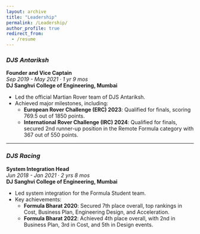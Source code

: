 ```yaml
---
layout: archive
title: "Leadership"
permalink: /Leadership/
author_profile: true
redirect_from:
  - /resume
---
```



### *DJS Antariksh*  
**Founder and Vice Captain**  
*Sep 2019 - May 2021 · 1 yr 9 mos*  
**DJ Sanghvi College of Engineering, Mumbai**

- Led the official Martian Rover team of DJS Antariksh.
- Achieved major milestones, including:
  - **European Rover Challenge (ERC) 2023**: Qualified for finals, scoring 769.5 out of 1850 points.
  - **International Rover Challenge (IRC) 2024**: Qualified for finals, secured 2nd runner-up position in the Remote Formula category with 367 out of 550 points.

---

### *DJS Racing*  
**System Integration Head**  
*Jun 2018 - Jan 2021 · 2 yrs 8 mos*  
**DJ Sanghvi College of Engineering, Mumbai**

- Led system integration for the Formula Student team.
- Key achievements:
  - **Formula Bharat 2020**: Secured 7th place overall, top rankings in Cost, Business Plan, Engineering Design, and Acceleration.
  - **Formula Bharat 2022**: Achieved 4th place overall, with 2nd in Business Plan, 3rd in Cost, and 5th in Design events.
